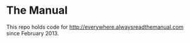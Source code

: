 # The Manual

This repo holds code for http://everywhere.alwaysreadthemanual.com since February 2013.

